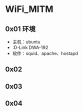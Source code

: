 # WiFi_MITM
## 0x01 环境
* 主机：ubuntu
* :D-Link DWA-192
* 软件：squid、apache、hostapd

## 0x02
## 0x03
## 0x04
